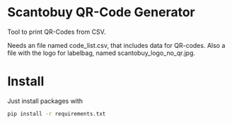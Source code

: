 # Scantobuy QR-Code Generator
Tool to print QR-Codes from CSV.

Needs an file named code_list.csv, that includes data for QR-codes.
Also a file with the logo for labelbag, named scantobuy_logo_no_qr.jpg.

# Install
Just install packages with

```bash
pip install -r requirements.txt
```
